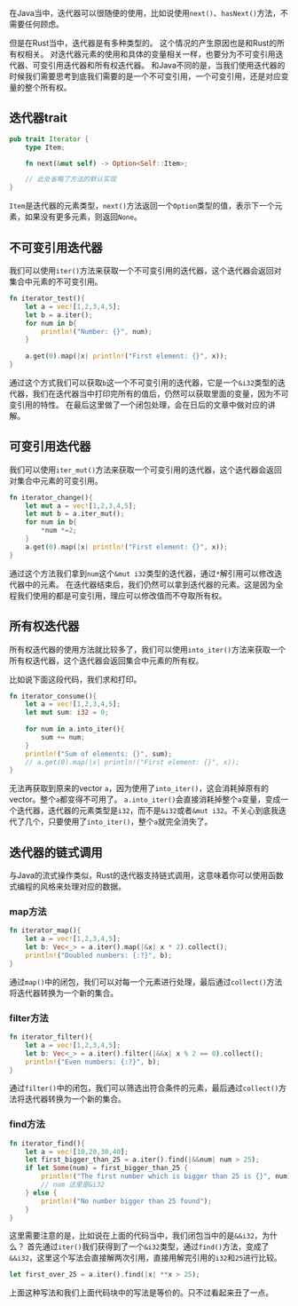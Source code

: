 在Java当中，迭代器可以很随便的使用，比如说使用`next()`、`hasNext()`方法，不需要任何顾虑。

但是在Rust当中，迭代器是有多种类型的。
这个情况的产生原因也是和Rust的所有权相关。
对迭代器元素的使用和具体的变量相关一样，也要分为不可变引用迭代器、可变引用迭代器和所有权迭代器。
和Java不同的是，当我们使用迭代器的时候我们需要思考到底我们需要的是一个不可变引用，一个可变引用，还是对应变量的整个所有权。

## 迭代器trait

```rust
pub trait Iterator {
    type Item;

    fn next(&mut self) -> Option<Self::Item>;

    // 此处省略了方法的默认实现
}
```

`Item`是迭代器的元素类型，`next()`方法返回一个`Option`类型的值，表示下一个元素，如果没有更多元素，则返回`None`。

## 不可变引用迭代器

我们可以使用`iter()`方法来获取一个不可变引用的迭代器，这个迭代器会返回对集合中元素的不可变引用。

```rust
fn iterator_test(){
    let a = vec![1,2,3,4,5];
    let b = a.iter();
    for num in b{
        println!("Number: {}", num);
    }
    
    a.get(0).map(|x| println!("First element: {}", x));
}
```

通过这个方式我们可以获取`b`这一个不可变引用的迭代器，它是一个`&i32`类型的迭代器，我们在迭代器当中打印完所有的值后，仍然可以获取里面的变量，因为不可变引用的特性。
在最后这里做了一个闭包处理，会在日后的文章中做对应的讲解。

## 可变引用迭代器

我们可以使用`iter_mut()`方法来获取一个可变引用的迭代器，这个迭代器会返回对集合中元素的可变引用。

```rust
fn iterator_change(){
    let mut a = vec![1,2,3,4,5];
    let mut b = a.iter_mut();
    for num in b{
        *num *=2;
    }
    a.get(0).map(|x| println!("First element: {}", x));
}
```

通过这个方法我们拿到`num`这个`&mut i32`类型的迭代器，通过`*`解引用可以修改迭代器中的元素。
在迭代器结束后，我们仍然可以拿到迭代器的元素。这是因为全程我们使用的都是可变引用，理应可以修改值而不夺取所有权。

## 所有权迭代器

所有权迭代器的使用方法就比较多了，我们可以使用`into_iter()`方法来获取一个所有权迭代器，这个迭代器会返回集合中元素的所有权。

比如说下面这段代码，我们求和打印。

```rust
fn iterator_consume(){
    let a = vec![1,2,3,4,5];
    let mut sum: i32 = 0;
    
    for num in a.into_iter(){
        sum += num;
    }
    println!("Sum of elements: {}", sum);
    // a.get(0).map(|x| println!("First element: {}", x));
}
```

无法再获取到原来的vector `a`，因为使用了`into_iter()`，这会消耗掉原有的vector。整个`a`都变得不可用了。
`a.into_iter()`会直接消耗掉整个`a`变量，变成一个迭代器，迭代器的元素类型是`i32`，而不是`&i32`或者`&mut i32`。不关心到底我迭代了几个，只要使用了`into_iter()`，整个`a`就完全消失了。

## 迭代器的链式调用

与Java的流式操作类似，Rust的迭代器支持链式调用，这意味着你可以使用函数式编程的风格来处理对应的数据。

### map方法

```rust
fn iterator_map(){
    let a = vec![1,2,3,4,5];
    let b: Vec<_> = a.iter().map(|&x| x * 2).collect();
    println!("Doubled numbers: {:?}", b);
}
```

通过`map()`中的闭包，我们可以对每一个元素进行处理，最后通过`collect()`方法将迭代器转换为一个新的集合。

### filter方法

```rust
fn iterator_filter(){
    let a = vec![1,2,3,4,5];
    let b: Vec<_> = a.iter().filter(|&&x| x % 2 == 0).collect();
    println!("Even numbers: {:?}", b);
}
```

通过`filter()`中的闭包，我们可以筛选出符合条件的元素，最后通过`collect()`方法将迭代器转换为一个新的集合。

### find方法

```rust
fn iterator_find(){
    let a = vec![10,20,30,40];
    let first_bigger_than_25 = a.iter().find(|&&num| num > 25);
    if let Some(num) = first_bigger_than_25 {
        println!("The first number which is bigger than 25 is {}", num);
        // num 这里是&i32
    } else {
        println!("No number bigger than 25 found");
    }
}
```

这里需要注意的是，比如说在上面的代码当中，我们闭包当中的是`&&i32`，为什么？
首先通过`iter()`我们获得到了一个`&i32`类型，通过`find()`方法，变成了`&&i32`，这里这个写法会直接解两次引用，直接用解完引用的`i32`和`25`进行比较。

```rust
let first_over_25 = a.iter().find(|x| **x > 25);
```

上面这种写法和我们上面代码块中的写法是等价的。只不过看起来丑了一点。